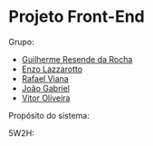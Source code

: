 # Projeto Front-End

Grupo:
- [Guilherme Resende da Rocha](https://github.com/Guilherme0Rocha/react-base-project)
- [Enzo Lazzarotto](https://github.com/Lazzarotto2/react-base-project)
- [Rafael Viana](https://github.com/vianaR25/react-base-project)
- [João Gabriel](https://github.com/jmeirelles02/react-base-project)
- [Vitor Oliveira](https://github.com/VitorOsouza02/react-base-project)

Propósito do sistema:

5W2H:
